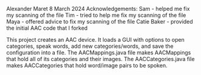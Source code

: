 Alexander Maret
8 March 2024
Acknowledgements:
Sam - helped me fix my scanning of the file
Tim - tried to help me fix my scanning of the file
Maya - offered advice to fix my scanning of the file
Catie Baker - provided the initial AAC code that I forked

This project creates an AAC device. 
It loads a GUI with options to open categories, speak words, add new categories/words, and save the configuration into a file.
The AACMappings.java file makes AACMappings that hold all of its categories and their images.
The AACCategories.java file makes AACCategories that hold word/image pairs to be spoken.
